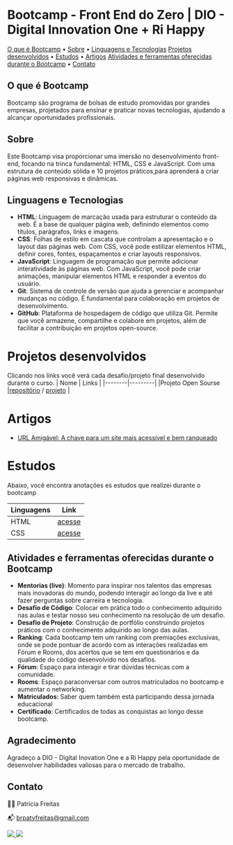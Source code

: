 #  Bootcamp - Front End do Zero | DIO - Digital Innovation One + Ri Happy

[O que é Bootcamp](#o-que-e-bootcamp) • [Sobre](#sobre) • [Linguagens e Tecnologias](#linguagens-e-tecnologias)
[Projetos desenvolvidos](#projetos-desenvolvidos) •  [Estudos](#estudos) • [Artigos](#artigos) [Atividades e ferramentas oferecidas durante o Bootcamp](#atividades-e-ferramentas-oferecidas-durante-o-bootcamp) •
[Contato](#contato)

## O que é Bootcamp

Bootcamp são programa de bolsas de estudo promovidas por grandes empresas, projetados para ensinar e praticar novas tecnologias, ajudando a alcançar oportunidades profissionais.

## Sobre

Este Bootcamp visa proporcionar uma imersão no desenvolvimento front-end, focando na trinca fundamental: HTML, CSS e JavaScript. Com uma estrutura de conteúdo sólida e 10 projetos práticos,para aprenderá a criar páginas web responsivas e dinâmicas.


## Linguagens e Tecnologias
- **HTML**: Linguagem de marcação usada para estruturar o conteúdo da web. É a base de qualquer página web, definindo elementos como títulos, parágrafos, links e imagens.
- **CSS**: Folhas de estilo em cascata que controlam a apresentação e o layout das páginas web. Com CSS, você pode estilizar elementos HTML, definir cores, fontes, espaçamentos e criar layouts responsivos.
- **JavaScript**: Linguagem de programação que permite adicionar interatividade às páginas web. Com JavaScript, você pode criar animações, manipular elementos HTML e responder a eventos do usuário.
- **Git**: Sistema de controle de versão que ajuda a gerenciar e acompanhar mudanças no código. É fundamental para colaboração em projetos de desenvolvimento.
- **GitHub**: Plataforma de hospedagem de código que utiliza Git. Permite que você armazene, compartilhe e colabore em projetos, além de facilitar a contribuição em projetos open-source.


# Projetos desenvolvidos
  
  Clicando nos links você verá cada desafio/projeto final desenvolvido durante o curso. 
| Nome   | Links |
|--------|---------|
|Projeto Open Sourse |[repositório](https://github.com/patyfreitasbr/dio-lab-open-source)   /  [projeto](https://github.com/patyfreitasbr/bootcamp-frontend-do-zero-dio-ri-happy/tree/main/projetos/projeto-open-source-no-GitHub) |



# Artigos 
- [URL Amigável: A chave para um site mais acessível e bem ranqueado](https://www.dio.me/articles/url-amigavel-a-chave-para-um-site-mais-acessivel-e-bem-ranqueado)

# Estudos
Abaixo, você encontra anotações es estudos que realizei durante o bootcamp

| Linguagens   | Link|
|--------|---------|
|HTML  | [acesse](https://github.com/patyfreitasbr/bootcamp-frontend-do-zero-dio-ri-happy/tree/main/estudos)
| CSS | [acesse](https://github.com/patyfreitasbr/bootcamp-frontend-do-zero-dio-ri-happy/tree/main/estudos/estudos-css)

## Atividades e ferramentas oferecidas durante o Bootcamp
- **Mentorias (live)**: Momento para inspirar nos talentos das empresas mais inovadoras do mundo, podendo interagir ao longo da live e até fazer perguntas sobre carreira e tecnologia.
- **Desafio de Código**: Colocar em prática todo o conhecimento adquirido nas aulas e testar nosso seu conhecimento na resolução de um desafio.
- **Desafio de Projeto**: Construção de portfólio construindo projetos práticos com o conhecimento adquirido ao longo das aulas.
- **Ranking**: Cada bootcamp tem um ranking com premiações exclusivas, onde se pode pontuar de acordo com as interações realizadas em Fórum e Rooms, dos acertos que se tem em questionários e da qualidade do código desenvolvido nos desafios.
- **Fórum**: Espaço para interagir e tirar dúvidas técnicas com a comunidade.
- **Rooms**: Espaço paraconversar com outros matriculados no bootcamp e aumentar o  networking.
- **Matriculados**: Saber quem também está participando dessa jornada educacional 
- **Certificado**: Certificados de todas as conquistas ao longo desse bootcamp.

## Agradecimento
Agradeço a <a hrer="https://www.dio.me/bootcamp" target="_blank">DIO - Digital Inovation One </a> e a <a hrer="https://www.rihappy.com.br/" target="_blank">Ri Happy</a> pela oportunidade de desenvolver habilidades valiosas para o mercado de trabalho.

## Contato

👩‍💻 Patrícia Freitas

📬 brpatyfreitas@gmail.com

 <div><a href="https://www.linkedin.com/in/patyfreitasbr"><img src="https://img.shields.io/badge/LinkedIn-0077B5?style=for-the-badge&logo=linkedin&logoColor=white" target="_blank"></>
  <a href="https://www.instagram.com/patyfreitasbr"><img src="https://img.shields.io/badge/Instagram-E4405F?style=for-the-badge&logo=instagram&logoColor=white" target="_blank"></></div>
